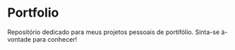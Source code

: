 # Portfolio
Repositório dedicado para meus projetos pessoais de portifólio. Sinta-se à-vontade para conhecer!

